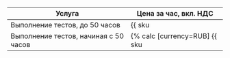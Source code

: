 | Услуга                                | Цена за час, вкл. НДС |
| ------------------------------------- | --------------------- |
| Выполнение тестов, до 50 часов        | {{ sku|RUB|load_testing.test_execution.v1|string }} |
| Выполнение тестов, начиная с 50 часов | {% calc [currency=RUB] {{ sku|RUB|load_testing.test_execution.v1|pricingRate.180000|number }} × 3600 %} |